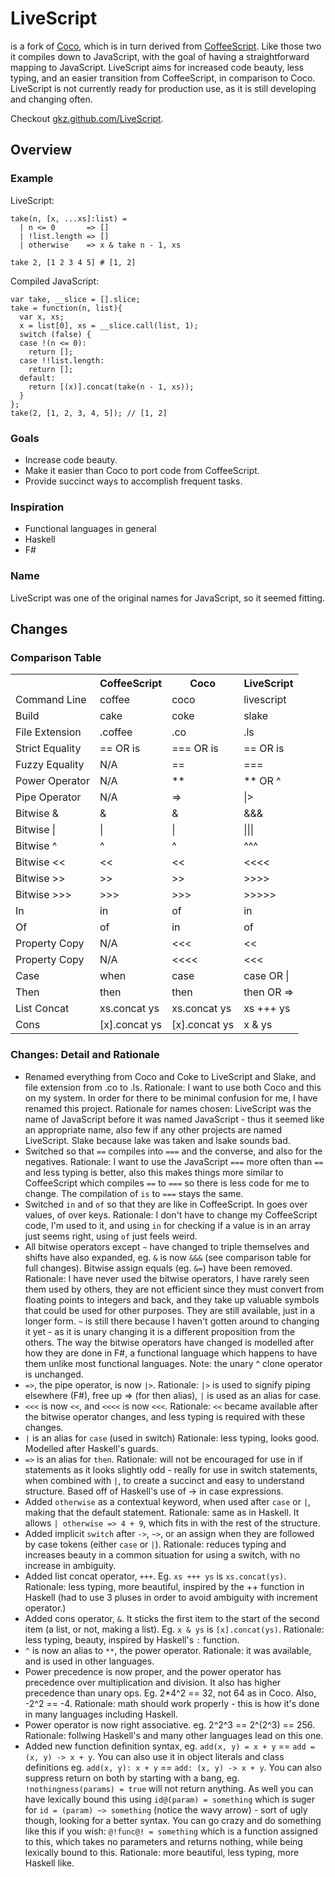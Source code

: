 # LiveScript
is a fork of [Coco](http://satyr.github.com/coco/), which is in turn derived from [CoffeeScript](http://coffeescript.org/). Like those two it compiles down to JavaScript, with the goal of having a straightforward mapping to JavaScript. LiveScript aims for increased code beauty, less typing, and an easier transition from CoffeeScript, in comparison to Coco. LiveScript is not currently ready for production use, as it is still developing and changing often.

Checkout [gkz.github.com/LiveScript](http://gkz.github.com/LiveScript/).
## Overview
### Example
LiveScript:

    take(n, [x, ...xs]:list) =
      | n <= 0       => []
      | !list.length => []
      | otherwise    => x & take n - 1, xs

    take 2, [1 2 3 4 5] # [1, 2]

Compiled JavaScript:   

    var take, __slice = [].slice;
    take = function(n, list){
      var x, xs;
      x = list[0], xs = __slice.call(list, 1);
      switch (false) {
      case !(n <= 0):
        return [];
      case !!list.length:
        return [];
      default:
        return [(x)].concat(take(n - 1, xs));
      }
    };
    take(2, [1, 2, 3, 4, 5]); // [1, 2]

### Goals
- Increase code beauty.
- Make it easier than Coco to port code from CoffeeScript. 
- Provide succinct ways to accomplish frequent tasks. 

### Inspiration
- Functional languages in general
- Haskell
- F#

### Name
LiveScript was one of the original names for JavaScript, so it seemed fitting. 

## Changes
### Comparison Table
<table>
  <tr>
    <th></th><th>CoffeeScript</th><th>Coco</th><th>LiveScript</th>
  </tr>
  <tr>
    <td>Command Line</td><td>coffee</td><td>coco</td><td>livescript</td>
  </tr>
  <tr>
    <td>Build</td><td>cake</td><td>coke</td><td>slake</td>
  </tr>
  <tr>
    <td>File Extension</td><td>.coffee</td><td>.co</td><td>.ls</td>
  </tr>
  <tr>
    <td>Strict Equality</td><td>== OR is</td><td>=== OR is</td><td>== OR is</td>
  </tr>
  <tr>
    <td>Fuzzy Equality</td><td>N/A</td><td>==</td><td>===</td>
  </tr>
  <tr>
    <td>Power Operator</td><td>N/A</td><td>**</td><td>** OR ^</td>
  </tr>
  <tr>
    <td>Pipe Operator</td><td>N/A</td><td>=></td><td>|></td>
  </tr>
  <tr>
    <td>Bitwise &</td><td>&</td><td>&</td><td>&&&</td>
  </tr>
  <tr>
    <td>Bitwise |</td><td>|</td><td>|</td><td>|||</td>
  </tr>
  <tr>
    <td>Bitwise ^</td><td>^</td><td>^</td><td>^^^</td>
  </tr>
  <tr>
    <td>Bitwise &lt;&lt;</td><td>&lt;&lt;</td><td>&lt;&lt;</td><td>&lt;&lt;&lt;&lt;</td>
  </tr>
  <tr>
    <td>Bitwise >></td><td>>></td><td>>></td><td>>>>></td>
  </tr>
  <tr>
    <td>Bitwise >>></td><td>>>></td><td>>>></td><td>>>>>></td>
  </tr>
  <tr>
    <td>In</td><td>in</td><td>of</td><td>in</td>
  </tr>
  <tr>
    <td>Of</td><td>of</td><td>in</td><td>of</td>
  </tr>
  <tr>
    <td>Property Copy</td><td>N/A</td><td>&lt;&lt;&lt;</td><td>&lt;&lt;</td>
  </tr>
  <tr>
    <td>Property Copy</td><td>N/A</td><td>&lt;&lt;&lt;&lt;</td><td>&lt;&lt;&lt;</td>
  </tr>
  <tr>
    <td>Case</td><td>when</td><td>case</td><td>case OR |</td>
  </tr>
  <tr>
    <td>Then</td><td>then</td><td>then</td><td>then OR =></td>
  </tr>
  <tr>
    <td>List Concat</td><td>xs.concat ys</td><td>xs.concat ys</td><td>xs +++ ys</td>
  </tr>
  <tr>
    <td>Cons</td><td>[x].concat ys</td><td>[x].concat ys</td><td>x & ys</td>
  </tr>
</table>

### Changes: Detail and Rationale
- Renamed everything from Coco and Coke to LiveScript and Slake, and file extension from .co to .ls. Rationale: I want to use both Coco and this on my system. In order for there to be minimal confusion for me, I have renamed this project. Rationale for names chosen: LiveScript was the name of JavaScript before it was named JavaScript - thus it seemed like an appropriate name, also few if any other projects are named LiveScript. Slake because lake was taken and lsake sounds bad. 
- Switched so that `==` compiles into `===` and the converse, and also for the negatives. Rationale: I want to use the JavaScript `===` more often than `==` and less typing is better, also this makes things more similar to CoffeeScript which compiles `==` to `===` so there is less code for me to change. The compilation of `is` to `===` stays the same.
- Switched `in` and `of` so that they are like in CoffeeScript. In goes over values, of over keys. Rationale: I don't have to change my CoffeeScript code, I'm used to it, and using `in` for checking if a value is in an array just seems right, using `of` just feels weird.
- All bitwise operators except `~` have changed to triple themselves and shifts have also expanded, eg. `&` is now `&&&` (see comparison table for full changes). Bitwise assign equals (eg. `&=`) have been removed. Rationale: I have never used the bitwise operators, I have rarely seen them used by others, they are not efficient since they must convert from floating points to integers and back, and they take up valuable symbols that could be used for other purposes. They are still available, just in a longer form. `~` is still there because I haven't gotten around to changing it yet - as it is unary changing it is a different proposition from the others. The way the bitwise operators have changed is modelled after how they are done in F#, a functional language which happens to have them unlike most functional languages. Note: the unary ^ clone operator is unchanged.
- `=>`, the pipe operator, is now `|>`. Rationale: `|>` is used to signify piping elsewhere (F#), free up => (for then alias), `|` is used as an alias for case.
- `<<<` is now `<<`, and `<<<<` is now `<<<`. Rationale: `<<` became available after the bitwise operator changes, and less typing is required with these changes.
- `|` is an alias for `case` (used in switch) Rationale: less typing, looks good. Modelled after Haskell's guards.
- `=>` is an alias for `then`. Rationale: will not be encouraged for use in if statements as it looks slightly odd - really for use in switch statements, when combined with `|`, to create a succinct and easy to understand structure. Based off of Haskell's use of -> in case expressions.  
- Added `otherwise` as a contextual keyword, when used after `case` or `|`, making that the default statement. Rationale: same as in Haskell. It allows `| otherwise => 4 + 9`, which fits in with the rest of the structure.
- Added implicit `switch` after `->`, `~>`, or an assign when they are followed by case tokens (either `case` or `|`). Rationale: reduces typing and increases beauty in a common situation for using a switch, with no increase in ambiguity. 
- Added list concat operator, `+++`. Eg. `xs +++ ys` is `xs.concat(ys)`. Rationale: less typing, more beautiful, inspired by the ++ function in Haskell (had to use 3 pluses in order to avoid ambiguity with increment operator.)
- Added cons operator, `&`. It sticks the first item to the start of the second item (a list, or not, making a list). Eg. `x & ys` is `[x].concat(ys)`. Rationale: less typing, beauty, inspired by Haskell's `:` function.
- `^` is now an alias to `**`, the power operator. Rationale: it was available, and is used in other languages. 
- Power precedence is now proper, and the power operator has precedence over multiplication and division. It also has higher precedence than unary ops. Eg. 2*4^2 == 32, not 64 as in Coco. Also, -2^2 == -4. Rationale: math should work properly - this is how it's done in many languages including Haskell. 
- Power operator is now right associative. eg. 2^2^3 == 2^(2^3) == 256. Rationale: follwing Haskell's and many other languages lead on this one.
- Added new function definition syntax, eg. `add(x, y) = x + y` == `add = (x, y) -> x + y`. You can also use it in object literals and class definitions eg. `add(x, y): x + y` == `add: (x, y) -> x + y`. You can also suppress return on both by starting with a bang, eg. `!nothingness(params) = true` will not return anything. As well you can have lexically bound this using `id@(param) = something` which is suger for `id = (param) ~> something` (notice the wavy arrow) - sort of ugly though, looking for a better syntax. You can go crazy and do something like this if you wish: `@!func@! = something` which is a function assigned to this, which takes no parameters and returns nothing, while being lexically bound to this. Rationale: more beautiful, less typing, more Haskell like.

    
